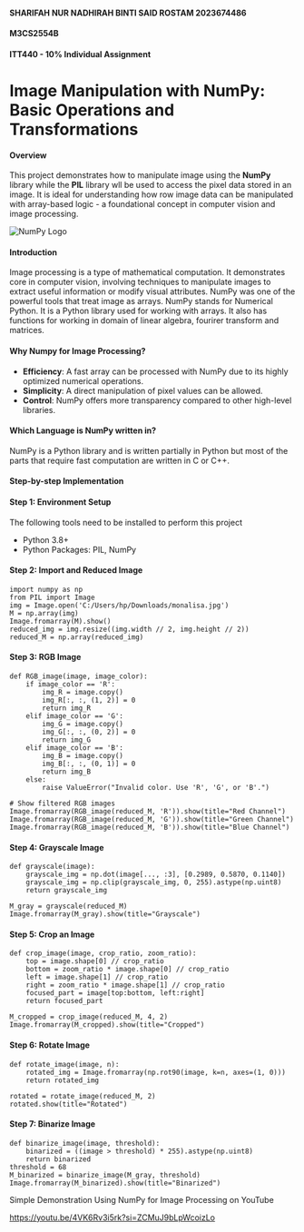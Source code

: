 #### SHARIFAH NUR NADHIRAH BINTI SAID ROSTAM 2023674486
#### M3CS2554B
#### ITT440 - 10% Individual Assignment
# Image Manipulation with NumPy: Basic Operations and Transformations
#### Overview
This project demonstrates how to manipulate image using the **NumPy** library while the **PIL** library wll be used to access the pixel data stored in an image. It is ideal for understanding how row image data can be manipulated with array-based logic - a foundational concept in computer vision and image processing.

![NumPy Logo](https://github.com/user-attachments/assets/f17d4a63-b2c1-42ea-a5bb-9c53044f8956)
#### Introduction
Image processing is a type of mathematical computation. It demonstrates core in computer vision, involving techniques to manipulate images to extract useful information or modify visual attributes. NumPy was one of the powerful tools that treat image as arrays. NumPy stands for Numerical Python. It is a Python library used for working with arrays. It also has functions for working in domain of linear algebra, fourirer transform and matrices.

#### Why Numpy for Image Processing?

- **Efficiency**: A fast array can be processed with NumPy due to its highly optimized numerical operations. 
- **Simplicity**: A direct manipulation of pixel values can be allowed. 
- **Control**: NumPy offers more transparency compared to other high-level libraries.
  
#### Which Language is NumPy written in?
NumPy is a Python library and is written partially in Python but most of the parts that require fast computation are written in C or C++.

#### Step-by-step Implementation

#### Step 1: Environment Setup
The following tools need to be installed to perform this project
- Python 3.8+
- Python Packages: PIL, NumPy

  
#### Step 2: Import and Reduced Image
```
import numpy as np
from PIL import Image
img = Image.open('C:/Users/hp/Downloads/monalisa.jpg')
M = np.array(img)
Image.fromarray(M).show()
reduced_img = img.resize((img.width // 2, img.height // 2))
reduced_M = np.array(reduced_img)
```

#### Step 3: RGB Image
```
def RGB_image(image, image_color):
    if image_color == 'R':
        img_R = image.copy()
        img_R[:, :, (1, 2)] = 0
        return img_R
    elif image_color == 'G':
        img_G = image.copy()
        img_G[:, :, (0, 2)] = 0
        return img_G
    elif image_color == 'B':
        img_B = image.copy()
        img_B[:, :, (0, 1)] = 0
        return img_B
    else:
        raise ValueError("Invalid color. Use 'R', 'G', or 'B'.")

# Show filtered RGB images
Image.fromarray(RGB_image(reduced_M, 'R')).show(title="Red Channel")
Image.fromarray(RGB_image(reduced_M, 'G')).show(title="Green Channel")
Image.fromarray(RGB_image(reduced_M, 'B')).show(title="Blue Channel")
```

#### Step 4: Grayscale Image
```
def grayscale(image):
    grayscale_img = np.dot(image[..., :3], [0.2989, 0.5870, 0.1140])
    grayscale_img = np.clip(grayscale_img, 0, 255).astype(np.uint8)
    return grayscale_img

M_gray = grayscale(reduced_M)
Image.fromarray(M_gray).show(title="Grayscale")
```

#### Step 5: Crop an Image
```
def crop_image(image, crop_ratio, zoom_ratio):
    top = image.shape[0] // crop_ratio 
    bottom = zoom_ratio * image.shape[0] // crop_ratio
    left = image.shape[1] // crop_ratio
    right = zoom_ratio * image.shape[1] // crop_ratio
    focused_part = image[top:bottom, left:right]
    return focused_part

M_cropped = crop_image(reduced_M, 4, 2)
Image.fromarray(M_cropped).show(title="Cropped")
```

#### Step 6: Rotate Image
```
def rotate_image(image, n):
    rotated_img = Image.fromarray(np.rot90(image, k=n, axes=(1, 0)))
    return rotated_img

rotated = rotate_image(reduced_M, 2)
rotated.show(title="Rotated")
```

#### Step 7: Binarize Image
```
def binarize_image(image, threshold):
    binarized = ((image > threshold) * 255).astype(np.uint8)
    return binarized
threshold = 68
M_binarized = binarize_image(M_gray, threshold)
Image.fromarray(M_binarized).show(title="Binarized")
```

Simple Demonstration Using NumPy for Image Processing on YouTube

https://youtu.be/4VK6Rv3i5rk?si=ZCMuJ9bLpWcoizLo 



































